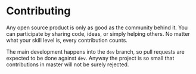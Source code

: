 # Contributing

Any open source product is only as good as the community behind it. You
can participate by sharing code, ideas, or simply helping others. No
matter what your skill level is, every contribution counts.

The main development happens into the `dev` branch, so pull requests are
expected to be done against `dev`. Anyway the project is so small that
contributions in master will not be surely rejected.
